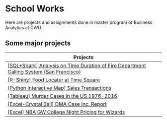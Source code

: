 # School Works
Here are projects and assignments done in master program of Business Analytics at GWU.

## Some major projects

| Projects |
| --- |
| [[SQL+Spark] Analysis on Time Duration of Fire Department Calling System (San Francisco)](https://github.com/PXJAMIE/school_works/tree/master/6212_data_management/final_project) |
| [[R-Shiny] Food Locater at Time Square](https://github.com/PXJAMIE/school_works/tree/master/6211_programming/r_shiny_app) |
| [[Python Interactive Map] Sales Transactions](https://github.com/PXJAMIE/school_works/tree/master/6211_programming/python_interactive_map) |
| [[Tableau] Murder Cases in the US 1976-2016](https://github.com/PXJAMIE/school_works/tree/master/6216_workshop) |
| [[Excel-Crystal Ball] DMA Case Inc. Report](https://github.com/PXJAMIE/school_works/tree/master/6210_decision_risk/excel_project) |
| [[Excel] NBA GW College Night Pricing for Wizards](https://github.com/PXJAMIE/school_works/tree/master/6214_pricing/final_project) |
